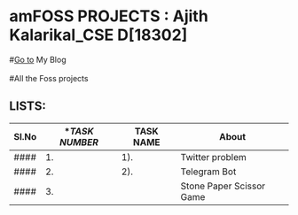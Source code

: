 # amFOSS PROJECTS : Ajith Kalarikal_CSE D[18302]
#[Go to](https://ajithkalarikal.wordpress.com/) My Blog    
\
#All the Foss projects 
## LISTS:
|**Sl.No**|**TASK NUMBER*|              **TASK NAME**           |**About**|
|---------|--------------|--------------------------------------|---------|
#### |1.       |     1).      |     Twitter problem                  |To make an application where you would take an input from the user and after that tweet that input        |
#### |2.       |     2).      |     Telegram Bot                     | A simple telegram chatting bot using python and telegram API     |
#### |3.       |              |     Stone Paper Scissor Game        | A Simple Stone Paper Scissor game Game to battle yourself against the computer|
